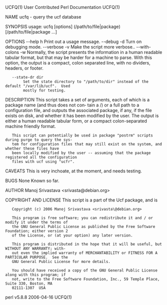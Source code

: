 
UCFQ(1)                           User Contributed Perl Documentation                          UCFQ(1)

NAME
       ucfq - query the ucf database

SYNOPSIS
        usage: ucfq [options] (/path/to/file|package)[/path/to/file|package  ...]

OPTIONS
       --help h Print out a usage message.
       --debug -d Turn on debugging mode.
       --verbose -v Make the script more verbose..
       --with-colons -w
            Normally, the script presents the information in a human readable tabular format, but that
            may be harder for a machine to parse. With this option, the output is a compact, colon
            separated line, with no dividers, headers, or footer.

       --state-dr dir
            Set the state directory to "/path/to/dir" instead of the default "/var/lib/ucf".  Used
            mostly for testing.

DESCRIPTION
       This script takes a set of arguments, each of which is a package name (and thus does not con‐
       tain a /) or a full path to a configuration file, and outputs the associated package, if any,
       if the file exists on disk, and whether it has been modified by the user.  The output is either
       a human readable tabular form, or a compact colon-separated machine friendly format.

       This script can potentially be used in package "postrm" scripts during purge to query the sys‐
       tem for configuration files that may still exist on the system, and whether these files have
       been locally modified by the user -- assuming that the package registered all the configuration
       files with ucf using "ucfr".

CAVEATS
       This is very inchoate, at the moment, and needs testing.

BUGS
       None Known so far.

AUTHOR
       Manoj Srivastava <srivasta\@debian.org>

COPYRIGHT AND LICENSE
       This script is a part of the Ucf package, and is

       Copyright (c) 2006 Manoj Srivastava <srivasta\@debian.org>

       This program is free software; you can redistribute it and / or modify it under the terms of
       the GNU General Public License as published by the Free Software Foundation; either version 2
       of the License, or (at your option) any later version.

       This program is distributed in the hope that it will be useful, but WITHOUT ANY WARRANTY; with‐
       out even the implied warranty of MERCHANTABILITY or FITNESS FOR A PARTICULAR PURPOSE.  See the
       GNU General Public License for more details.

       You should have received a copy of the GNU General Public License along with this program; if
       not, write to the Free Software Foundation, Inc., 59 Temple Place, Suite 330, Boston, MA
       02111-1307  USA

perl v5.8.8                                   2006-04-16                                       UCFQ(1)
